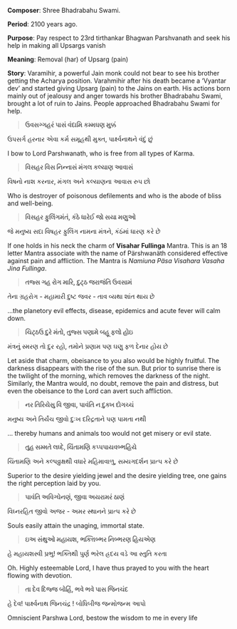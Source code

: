 **Composer**: Shree Bhadrabahu Swami.

**Period**: 2100 years ago.

**Purpose**: Pay respect to 23rd tirthankar Bhagwan Parshvanath and seek his help in making all Upsargs vanish

**Meaning**: Removal (har) of Upsarg (pain)

**Story**: Varamihir, a powerful Jain monk could not bear to see his brother getting the Acharya position. Varahmihir after his death became a ‘Vyantar dev’ and started giving Upsarg (pain) to the Jains on earth. His actions born mainly out of jealousy and anger towards his brother Bhadrabahu Swami, brought a lot of ruin to Jains. People approached Bhadrabahu Swami for help. 



> **ઉવસગ્ગહરં પાસં વંદામિ કમ્મઘણ મુક્કં**

ઉપસર્ગ હરનાર એવા કર્મ સમૂહથી મુક્ત, પાર્ક્ષ્વનાથને વંદું છું

I bow to Lord Parshwanath, who is free from all types of Karma.



> **વિસહર વિસ નિન્નાસં મંગલ કલ્યાણ આવાસં**

વિષનો નાશ કરનાર, મંગલ અને કલ્યાણના આવાસ રુપ છો

Who is destroyer of poisonous defilements and who is the abode of bliss and well-being.



> **વિસહર ફુલિંગમંતં, કંઠે ધારેઈ જો સયા મણુઓ**

જે મનુષ્ય સદા વિષહર ફુલિંગ નામના મંત્રને, કંઠંમાં ધારણ કરે છે

 If one holds in his neck the charm of **Visahar Fullinga** Mantra. This  is an 18 letter Mantra associate with the name of Pärshwanäth considered effective against pain and affliction. The Mantra is *Namiuna Päsa Visahara Vasaha Jina Fullinga*.



> **તજ્સ ગહ રોગ મારિ, દુટ્ઠ જરાજંતિ ઉવસામં**

તેના ગ્રહરોગ - મહામારી દુષ્ટ જવર - તાવ વ્યથા શાંત થાય છે

…the planetory evil effects, disease, epidemics and acute fever will calm down.



> **ચિટ્ઠઉ દુરે મંતો, તુજ્સ પણામે બહૂ ફલો હોઇ**

મંત્રનું સ્મરણ તો દુર રહો, તમોને પ્રણામ પણ ઘણુ ફળ દેનાર હોય છે

Let aside that charm, obeisance to you also would be highly fruitful. The darkness disappears with the rise of the sun. But prior to sunrise there is the twilight of the morning, which removes the darkness of the night. Similarly, the Mantra would, no doubt, remove the pain and distress, but even the obeisance to the Lord can avert such affliction.



> **નર તિરિયેસુ વિ જીવા, પાવંતિ ન દુક્ખ દોગચ્ચં**

મનુષ્ય અને તિર્યંચ જીવો દુઃખ દરિદ્રતાને પણ પામતા નથી

… thereby humans and animals too would not get misery or evil state.



> **તુહ સમ્મતે લધ્દે, ચિંતામણિ કપ્પપાયવબ્ભહિયે**

ચિંતામણિ અને કલ્પવ્રુક્ષથી વધારે મહિમાવાળુ, સમ્યગદર્શન પ્રાત્પ કરે છે

Superior to the desire yielding jewel and the desire yielding tree, one gains the right perception laid by you. 



> **પાવંતિ અવિગ્ઘેનણં, જીવા અયરામરં ઠાણં**

વિધ્નરહિત જીવો અજર - અમર સ્થાનને પ્રાત્પ કરે છે

Souls easily attain the unaging, immortal state.



> **ઇઅ સંથુઓ મહાયશ, ભક્ત્તિબ્ભર નિબ્ભરણ હિયએણ**

હે મહાયશસ્વી પ્રભુ! ભક્તિથી પુર્ણ ભરેલ હ્રદય વડે આ સ્તુતિ કરતા

Oh. Highly esteemable Lord, I have thus prayed to you with the heart flowing with devotion.



> **તા દેવ દિજ્જ બોહિં, ભવે ભવે પાસ જિનચંદ**

હે દેવ! પાર્ક્ષ્વનાથ જિનચંદ્ર ! બોધિબીજ જન્મોજન્મ આપો

Omniscient Parshwa Lord, bestow the wisdom to me in every life